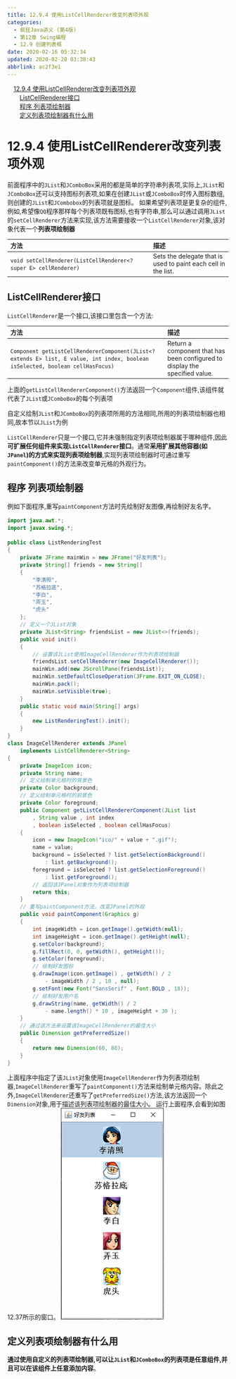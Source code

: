 ```yaml
---
title: 12.9.4 使用ListCellRenderer改变列表项外观
categories: 
  - 疯狂Java讲义 (第4版)
  - 第12章 Swing编程
  - 12.9 创建列表框
date: 2020-02-16 05:32:34
updated: 2020-02-28 03:38:43
abbrlink: ac2f3e1
---
```

<div id='my_toc'><a href="/JavaReadingNotes/ac2f3e1/#12-9-4-使用ListCellRenderer改变列表项外观" class="header_1">12.9.4 使用ListCellRenderer改变列表项外观</a>&nbsp;<br><a href="/JavaReadingNotes/ac2f3e1/#ListCellRenderer接口" class="header_2">ListCellRenderer接口</a>&nbsp;<br><a href="/JavaReadingNotes/ac2f3e1/#程序-列表项绘制器" class="header_2">程序 列表项绘制器</a>&nbsp;<br><a href="/JavaReadingNotes/ac2f3e1/#定义列表项绘制器有什么用" class="header_2">定义列表项绘制器有什么用</a>&nbsp;<br></div>
<style>.header_1{margin-left: 1em;}.header_2{margin-left: 2em;}.header_3{margin-left: 3em;}.header_4{margin-left: 4em;}.header_5{margin-left: 5em;}.header_6{margin-left: 6em;}</style>
<!--more-->
<script>if (navigator.platform.search('arm')==-1){document.getElementById('my_toc').style.display = 'none';}var e,p = document.getElementsByTagName('p');while (p.length>0) {e = p[0];e.parentElement.removeChild(e);}</script>

<!--end-->
# 12.9.4 使用ListCellRenderer改变列表项外观
前面程序中的`JList`和`JComboBox`采用的都是简单的字符串列表项,实际上,`JList`和`JComboBox`还可以支持图标列表项,如果在创建`JList`或`JComboBox`时传入图标数组,则创建的`JList`和`JCombobox`的列表项就是图标。
如果希望列表项是更复杂的组件,例如,希望像`QQ`程序那样每个列表项既有图标,也有字符串,那么可以通过调用`JList`的`setCellRenderer`方法来实现,该方法需要接收一个`ListCellRenderer`对象,该对象代表一个**列表项绘制器**

|方法|描述|
|:--|:--|
|`void setCellRenderer(ListCellRenderer<? super E> cellRenderer)`|Sets the delegate that is used to paint each cell in the list.|

## ListCellRenderer接口
`ListCellRenderer`是一个接口,该接口里包含一个方法:

|方法|描述|
|:--|:--|
|`Component getListCellRendererComponent(JList<? extends E> list, E value, int index, boolean isSelected, boolean cellHasFocus)`|Return a component that has been configured to display the specified value.|

上面的`getListCellRendererComponent()`方法返回一个`Component`组件,该组件就代表了`JList`或`JComboBox`的每个列表项

自定义绘制`JList`和`JComboBox`的列表项所用的方法相同,所用的列表项绘制器也相同,故本节以`JList`为例

`ListCellRenderer`只是一个接口,它并未强制指定列表项绘制器属于哪种组件,因此**可扩展任何组件来实现`ListCellRenderer`接口**。通常**采用扩展其他容器(如`JPanel`)的方式来实现列表项绘制器**,实现列表项绘制器时可通过重写`paintComponent()`的方法来改变单元格的外观行为。
## 程序 列表项绘制器
例如下面程序,重写`paintComponent`方法时先绘制好友图像,再绘制好友名字。
```java
import java.awt.*;
import javax.swing.*;

public class ListRenderingTest
{
    private JFrame mainWin = new JFrame("好友列表");
    private String[] friends = new String[]
    {
        "李清照",
        "苏格拉底",
        "李白",
        "弄玉",
        "虎头"
    };
    // 定义一个JList对象
    private JList<String> friendsList = new JList<>(friends);
    public void init()
    {
        // 设置该JList使用ImageCellRenderer作为列表项绘制器
        friendsList.setCellRenderer(new ImageCellRenderer());
        mainWin.add(new JScrollPane(friendsList));
        mainWin.setDefaultCloseOperation(JFrame.EXIT_ON_CLOSE);
        mainWin.pack();
        mainWin.setVisible(true);
    }
    public static void main(String[] args)
    {
        new ListRenderingTest().init();
    }
}
class ImageCellRenderer extends JPanel
    implements ListCellRenderer<String>
{
    private ImageIcon icon;
    private String name;
    // 定义绘制单元格时的背景色
    private Color background;
    // 定义绘制单元格时的前景色
    private Color foreground;
    public Component getListCellRendererComponent(JList list
        , String value , int index
        , boolean isSelected , boolean cellHasFocus)
    {
        icon = new ImageIcon("ico/" + value + ".gif");
        name = value;
        background = isSelected ? list.getSelectionBackground()
            : list.getBackground();
        foreground = isSelected ? list.getSelectionForeground()
            : list.getForeground();
        // 返回该JPanel对象作为列表项绘制器
        return this;
    }
    // 重写paintComponent方法，改变JPanel的外观
    public void paintComponent(Graphics g)
    {
        int imageWidth = icon.getImage().getWidth(null);
        int imageHeight = icon.getImage().getHeight(null);
        g.setColor(background);
        g.fillRect(0, 0, getWidth(), getHeight());
        g.setColor(foreground);
        // 绘制好友图标
        g.drawImage(icon.getImage() , getWidth() / 2
            - imageWidth / 2 , 10 , null);
        g.setFont(new Font("SansSerif" , Font.BOLD , 18));
        // 绘制好友用户名
        g.drawString(name, getWidth() / 2
            - name.length() * 10 , imageHeight + 30 );
    }
    // 通过该方法来设置该ImageCellRenderer的最佳大小
    public Dimension getPreferredSize()
    {
        return new Dimension(60, 80);
    }
}
```
上面程序中指定了该`JList`对象使用`ImageCellRenderer`作为列表项绘制器,`ImageCellRenderer`重写了`paintComponent()`方法来绘制单元格内容。除此之外,`ImageCellRenderer`还重写了`getPreferredSize()`方法,该方法返回一个`Dimension`对象,用于描述该列表项绘制器的最佳大小。
运行上面程序,会看到如图12.37所示的窗口。
![](https://raw.githubusercontent.com/lanlan2017/images/master/CrazyJavaHandout4/Chapter12/12.9.4/1.png)
<!-- CrazyJavaHandout4/Chapter12/12.9.4/ -->
## 定义列表项绘制器有什么用
**通过使用自定义的列表项绘制器,可以让`JList`和`JComboBox`的列表项是任意组件,并且可以在该组件上任意添加内容**。
